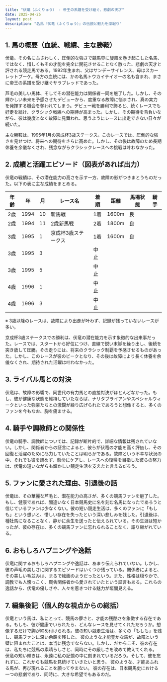 ```yaml
---
title: "伏竜（ふくりゅう） - 帝王の系譜を受け継ぐ、悲劇の天才"
date: 2025-04-25
layout: post
description: "名馬『伏竜（ふくりゅう）』の伝説と魅力を深堀り"
---
```


## 1. 馬の概要（血統、戦績、主な勝鞍）

伏竜。その名にふさわしく、圧倒的な強さで競馬界に旋風を巻き起こした名馬、ではなく、惜しくもその才能を完全に開花させることなく散った、悲劇の天才と評される競走馬である。1992年生まれ、父はサンデーサイレンス、母はスカーレットブーケ。母方の血統には、かの名馬トウカイテイオーの名も含まれ、まさに帝王の系譜を受け継ぐサラブレッドであった。

芦毛の美しい馬体、そしてその潜在能力は関係者一同を魅了した。しかし、その輝かしい未来を予感させたデビューから、度重なる故障に悩まされ、真の実力を発揮する機会を奪われてしまう。デビュー戦を勝利で飾ると、続くレースでも好走を続け、クラシック戦線への期待が高まった。しかし、その期待を背負いながら、彼は幾度となく故障に見舞われ、思うようにレースに出走できない日々が続いた。

主な勝鞍は、1995年1月の京成杯3歳ステークス。このレースでは、圧倒的な強さを見せつけ、将来への期待をさらに高めた。しかし、その後は故障のため長期休養を余儀なくされ、残念ながらクラシックレースへの挑戦は叶わなかった。


## 2. 成績と活躍エピソード（図表があれば出力）

伏竜の戦績は、その潜在能力の高さを示す一方、故障の影がつきまとうものだった。以下の表に主な成績をまとめる。

| 年齢 | 年 | 月 | レース名 | 着順 | 距離 | 馬場状態 | 騎手 |
|---|---|---|---|---|---|---|---|
| 2歳 | 1994 | 10 | 新馬戦 | 1着 | 1600m | 良 |  |
| 2歳 | 1994 | 11 | 2歳新馬戦 | 2着 | 1800m | 良 |  |
| 3歳 | 1995 | 1 | 京成杯3歳ステークス | 1着 | 1600m | 良 |  |
| 3歳 | 1995 | 3 |  | 中止 |  |  |  |
| 3歳 | 1995 | 5 |  | 中止 |  |  |  |
| 4歳 | 1996 | 1 |  | 中止 |  |  |  |
| 4歳 | 1996 | 3 |  | 中止 |  |  |  |


※ 3歳以降のレースは、故障により出走が叶わず、記録が残っていないレースが多い。


京成杯3歳ステークスでの勝利は、伏竜の潜在能力を示す象徴的な出来事だった。レースでは、スタートから好位につけ、直線で鋭い末脚を繰り出し、後続を突き放して圧勝。その走りには、将来のクラシック制覇を予感させるものがあった。しかし、このレースが彼のピークとなり、その後は故障により長く休養を余儀なくされ、期待された活躍は叶わなかった。


## 3. ライバル馬との対決

伏竜は、故障の影響で、同世代の有力馬との直接対決がほとんどなかった。もし、彼が健康な状態を維持していたならば、ナリタブライアンやスペシャルウィークといった強豪たちとの激闘が繰り広げられたであろうと想像すると、多くのファンを今もなお、胸を痛ませる。


## 4. 騎手や調教師との関係性

伏竜の騎手、調教師については、記録が断片的で、詳細な情報は残されていない。しかし、関係者からの証言によると、彼らが伏竜の才能を高く評価し、その回復と活躍のために尽力していたことは明らかである。故障という不幸な状況の中、それでも彼を諦めず、懸命にケアし、レースへの復帰を目指した彼らの努力は、伏竜の短いながらも輝かしい競走生活を支えたと言えるだろう。


## 5. ファンに愛された理由、引退後の話

伏竜は、その華麗な芦毛と、潜在能力の高さが、多くの競馬ファンを魅了した。もし、健康であれば、間違いなく日本競馬史に名を刻む名馬になったであろうと信じているファンは少なくない。彼の短い競走生活は、多くのファンに「もしも」という想いと、惜しい存在を失ったという深い悲しみを残した。引退後は、種牡馬になることなく、静かに余生を送ったと伝えられている。その生涯は短かったが、彼の存在は、多くの競馬ファンに忘れられることなく、語り継がれている。


## 6. おもしろハプニングや逸話

伏竜に関するおもしろハプニングや逸話は、あまり伝えられていない。しかし、彼の芦毛の美しさに関するエピソードはいくつか残っている。関係者によると、その美しい毛並みは、まるで絵画のようだったという。また、性格は穏やかで、調教でも人懐っこく、厩舎関係者から愛されていたという証言もある。これらの逸話から、伏竜の優しさや、人々を惹きつける魅力が垣間見える。


## 7. 編集後記（個人的な視点からの総括）

伏竜という馬は、私にとって、競馬の儚さと、才能の残酷さを象徴する存在である。もしも、彼が健康でいられたら、どんなレースを見せてくれただろうか。想像するだけで胸が締め付けられる。彼の短い競走生活は、多くの「もしも」を残し、競馬ファンに深い余韻を残した。  彼のような才能豊かな馬が、故障という壁に阻まれたことは、本当に残念でならない。しかし、だからこそ、彼の存在は、私たちに競馬の素晴らしさと、同時にその厳しさを改めて教えてくれる。  伏竜の短い輝きは、永遠に私の記憶の中に刻まれているだろう。そして、彼を忘れずに、これからも競馬を見続けていきたいと思う。  彼のような、才能あふれる馬が、再び現れることを願ってやまない。  彼の存在は、日本競馬史における一つの悲劇であり、同時に、大きな希望でもあるのだ。

